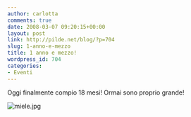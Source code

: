 ```yaml
---
author: carlotta
comments: true
date: 2008-03-07 09:20:15+00:00
layout: post
link: http://pilde.net/blog/?p=704
slug: 1-anno-e-mezzo
title: 1 anno e mezzo!
wordpress_id: 704
categories:
- Eventi
---
```


Oggi finalmente compio 18 mesi! Ormai sono proprio grande! 

![miele.jpg](http://pilde.net/blog/wp-content/uploads/2008/03/miele.jpg)






